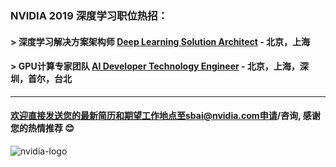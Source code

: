 
### NVIDIA 2019 深度学习职位热招：


#### > 深度学习解决方案架构师 [Deep Learning Solution Architect](/Deep-Learning-Solution-Architect.md) - 北京，上海

#### > GPU计算专家团队 [AI Developer Technology Engineer](/AI_Developer_Technology_Engineer.md) - 北京，上海，深圳，首尔，台北


----
#### 欢迎直接发送您的最新简历和期望工作地点至sbai@nvidia.com申请/咨询, 感谢您的热情推荐 :blush:


![nvidia-logo](https://media.licdn.com/dms/image/C561BAQHcsSYVOBZJRA/company-background_10000/0?e=1553079600&v=beta&t=5E8P7h6qJgSRN_wtcMrN5Om2gA_iPyGbPdR3VnAAgbE)
